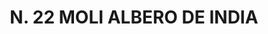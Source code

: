 ---
title: "* N. 22 MOLI ALBERO DE INDIA"
plant-name: "* N. 22"
plant-number: "022"
plant-xml: "/assets/xml/plant022.xml"
plant-title: "* N. 22 MOLI ALBERO DE INDIA"
plant-taxon-link: ""
plant-taxon-link: ""
layout: single-xml
---
